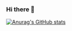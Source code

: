 ### Hi there 👋

[![Anurag's GitHub stats](https://github-readme-stats.vercel.app/api?username=Jeed0)](https://github.com/Jeed0/github-readme-stats)







<!--START_SECTION:waka-->
<!--END_SECTION:waka-->

<!--
**Jeed0/Jeed0** is a ✨ _special_ ✨ repository because its `README.md` (this file) appears on your GitHub profile.

Here are some ideas to get you started:

- 🔭 I’m currently working on ...
- 🌱 I’m currently learning ...
- 👯 I’m looking to collaborate on ...
- 🤔 I’m looking for help with ...
- 💬 Ask me about ...
- 📫 How to reach me: ...
- 😄 Pronouns: ...
- ⚡ Fun fact: ...
-->
